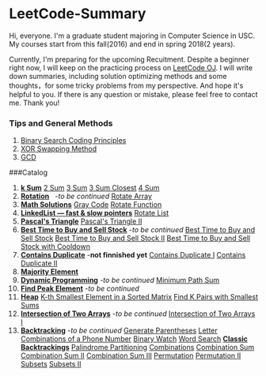 # LeetCode-Summary

Hi, everyone. I'm a graduate student majoring in Computer Science in USC. My courses start from this fall(2016) and end in spring 2018(2 years). 

Currently, I'm preparing for the upcoming Recuitment. Despite a beginner right now, I will keep on the practicing process on [LeetCode OJ](https://leetcode.com/problemset/algorithms/). I will write down summaries, including solution optimizing methods and some thoughts，for some tricky problems from my perspective. And hope it's helpful to you. If there is any question or mistake, please feel free to contact me. Thank you!

### Tips and General Methods
1. [Binary Search Coding Principles](https://github.com/TongZhangUSC/LeetCode-Summary/blob/master/Binary%20Search%20Coding%20Principles.md)
2. [XOR Swapping Method](https://github.com/TongZhangUSC/LeetCode-Summary/blob/master/XOR%20Swapping%20Method.md)
3. [GCD](https://github.com/TongZhangUSC/LeetCode-Summary/blob/master/GCD.md)

###Catalog
1. [**k Sum**](https://github.com/TongZhangUSC/LeetCode-Summary/blob/master/k-Sum.md)
   [2 Sum](https://github.com/TongZhangUSC/LeetCode-Summary/blob/master/k-Sum.md#2-sum)
   [3 Sum](https://github.com/TongZhangUSC/LeetCode-Summary/blob/master/k-Sum.md#3-sum)
   [3 Sum Closest](https://github.com/TongZhangUSC/LeetCode-Summary/blob/master/k-Sum.md#3-sum-closest)
   [4 Sum](https://github.com/TongZhangUSC/LeetCode-Summary/blob/master/k-Sum.md#4-sum) 
2. [**Rotation**](https://github.com/TongZhangUSC/LeetCode-Summary/blob/master/rotation.md)    -*to be continued*
   [Rotate Array](https://github.com/TongZhangUSC/LeetCode-Summary/blob/master/rotation.md#rotate-array)
3. [**Math Solutions**](https://github.com/TongZhangUSC/LeetCode-Summary/blob/master/Problems%20with%20Math%20Solutions.md)
   [Gray Code](https://github.com/TongZhangUSC/LeetCode-Summary/blob/master/Problems%20with%20Math%20Solutions.md#gray-code)
   [Rotate Function](https://github.com/TongZhangUSC/LeetCode-Summary/blob/master/Problems%20with%20Math%20Solutions.md#rotate-function) 
4. [**LinkedList — fast & slow pointers**](https://github.com/TongZhangUSC/LeetCode-Summary/blob/master/LinkedList%20with%20Fast%20%26%20Slow%20Pointers.md)
   [Rotate List](https://github.com/TongZhangUSC/LeetCode-Summary/blob/master/LinkedList%20with%20Fast%20%26%20Slow%20Pointers.md#rotate-list)
5. [**Pascal's Triangle**](https://github.com/TongZhangUSC/LeetCode-Summary/blob/master/Pascal%20Triangle.md)
   [Pascal's Triangle II](https://github.com/TongZhangUSC/LeetCode-Summary/blob/master/Pascal%20Triangle.md#pascal-triangle-ii)
6. [**Best Time to Buy and Sell Stock**](https://github.com/TongZhangUSC/LeetCode-Summary/blob/master/Best%20Time%20to%20Buy%20and%20Sell%20Stock.md)    -*to be continued*
   [Best Time to Buy and Sell Stock](https://github.com/TongZhangUSC/LeetCode-Summary/blob/master/Best%20Time%20to%20Buy%20and%20Sell%20Stock.md#best-time-to-buy-and-sell-stock-i)
   [Best Time to Buy and Sell Stock II](https://github.com/TongZhangUSC/LeetCode-Summary/blob/master/Best%20Time%20to%20Buy%20and%20Sell%20Stock.md#best-time-to-buy-and-sell-stock-ii)
   [Best Time to Buy and Sell Stock with Cooldown](https://github.com/TongZhangUSC/LeetCode-Summary/blob/master/Best%20Time%20to%20Buy%20and%20Sell%20Stock.md#best-time-to-buy-and-sell-stock-with-cooldown)
7. [**Contains Duplicate**](https://github.com/TongZhangUSC/LeetCode-Summary/blob/master/Contains%20Duplicate.md) -**not finnished yet**
   [Contains Duplicate I](https://github.com/TongZhangUSC/LeetCode-Summary/blob/master/Contains%20Duplicate.md#contains-duplicate-i)
   [Contains Duplicate II](https://github.com/TongZhangUSC/LeetCode-Summary/blob/master/Contains%20Duplicate.md#contains-duplicate-ii)
8. [**Majority Element**](https://github.com/TongZhangUSC/LeetCode-Summary/blob/master/Majority%20Element.md)
9. [**Dynamic Programming**](https://github.com/TongZhangUSC/LeetCode-Summary/blob/master/Dinamic%20Programming-2D.md)    -*to be continued*
   [Minimum Path Sum](https://github.com/TongZhangUSC/LeetCode-Summary/blob/master/Dinamic%20Programming-2D.md#minimum-path-sum)
10. [**Find Peak Element**](https://github.com/TongZhangUSC/LeetCode-Summary/blob/master/Find%20Peak%20Element.md)     -*to be continued*
11. [**Heap**](https://github.com/TongZhangUSC/LeetCode-Summary/blob/master/Heap.md)
    [K-th Smallest Element in a Sorted Matrix](https://github.com/TongZhangUSC/LeetCode-Summary/blob/master/Heap.md#k-th-smallest-element-in-a-sorted-matrix)
    [Find K Pairs with Smallest Sums](https://github.com/TongZhangUSC/LeetCode-Summary/blob/master/Heap.md#find-k-pairs-with-smallest-sums)
12. [**Intersection of Two Arrays**](https://github.com/TongZhangUSC/LeetCode-Summary/blob/master/Intersection%20of%20Two%20Arrays.md)     -*to be continued*
    [Intersection of Two Arrays I](https://github.com/TongZhangUSC/LeetCode-Summary/blob/master/Intersection%20of%20Two%20Arrays.md#intersection-of-two-arrays-i)
13. [**Backtracking**](https://github.com/TongZhangUSC/LeetCode-Summary/blob/master/Backtracking.md)  -*to be continued*
    [Generate Parentheses](https://github.com/TongZhangUSC/LeetCode-Summary/blob/master/Backtracking.md#generate-parentheses)
    [Letter Combinations of a Phone Number](https://github.com/TongZhangUSC/LeetCode-Summary/blob/master/Backtracking.md#letter-combinations-of-a-phone-number)
    [Binary Watch](https://github.com/TongZhangUSC/LeetCode-Summary/blob/master/Backtracking.md#binary-watch)
    [Word Search](https://github.com/TongZhangUSC/LeetCode-Summary/blob/master/Backtracking.md#word-search)
    [**Classic Backtrackings**](https://github.com/TongZhangUSC/LeetCode-Summary/blob/master/Classic%20Backtrackings.md)
    [Palindrome Partitioning](https://github.com/TongZhangUSC/LeetCode-Summary/blob/master/Classic%20Backtrackings.md#palindrome-partitioning)
    [Combinations](https://github.com/TongZhangUSC/LeetCode-Summary/blob/master/Classic%20Backtrackings.md#combinations)
    [Combination Sum](https://github.com/TongZhangUSC/LeetCode-Summary/blob/master/Classic%20Backtrackings.md#combination-sum)
    [Combination Sum II](https://github.com/TongZhangUSC/LeetCode-Summary/blob/master/Classic%20Backtrackings.md#combination-sum-ii)
    [Combination Sum III](https://github.com/TongZhangUSC/LeetCode-Summary/blob/master/Classic%20Backtrackings.md#combination-sum-iii)
    [Permutation](https://github.com/TongZhangUSC/LeetCode-Summary/blob/master/Classic%20Backtrackings.md#permutation)
    [Permutation II](https://github.com/TongZhangUSC/LeetCode-Summary/blob/master/Classic%20Backtrackings.md#permutation-ii)
    [Subsets](https://github.com/TongZhangUSC/LeetCode-Summary/blob/master/Classic%20Backtrackings.md#subsets)
    [Subsets II](https://github.com/TongZhangUSC/LeetCode-Summary/blob/master/Classic%20Backtrackings.md#subsetsii)

